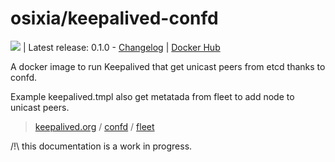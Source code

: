 # osixia/keepalived-confd

[![](https://badge.imagelayers.io/osixia/keepalived-confd:latest.svg)](https://imagelayers.io/?images=osixia/keepalived-confd:latest 'Get your own badge on imagelayers.io') | Latest release: 0.1.0 - [Changelog](CHANGELOG.md) | [Docker Hub](https://hub.docker.com/r/osixia/keepalived-confd/) 

A docker image to run Keepalived that get unicast peers from etcd thanks to confd.

Example keepalived.tmpl also get metatada from fleet to add node to unicast peers.

> [keepalived.org](http://keepalived.org/) /  [confd](https://github.com/kelseyhightower/confd) / [fleet](https://github.com/coreos/fleet)

/!\ this documentation is a work in progress.
